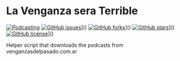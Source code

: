 # La Venganza sera Terrible

[![Podcasting](https://img.shields.io/badge/podcasting-awesome-blue.svg)]()
[![GitHub issues](https://img.shields.io/github/issues/icaoberg/la_venganza_sera_terrible.svg)](https://github.com/icaoberg/la_venganza_sera_terrible/issues)]()
[![GitHub forks](https://img.shields.io/github/forks/icaoberg/la_venganza_sera_terrible.svg)](https://github.com/icaoberg/la_venganza_sera_terrible/network)]()
[![GitHub stars](https://img.shields.io/github/stars/icaoberg/la_venganza_sera_terrible.svg)](https://github.com/icaoberg/la_venganza_sera_terrible/stargazers)]()
[![GitHub license](https://img.shields.io/badge/license-GPLv3-blue.svg)](https://raw.githubusercontent.com/icaoberg/la_venganza_sera_terrible/master/LICENSE)]()

Helper script that downloads the podcasts from venganzasdelpasado.com.ar
